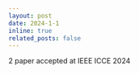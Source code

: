 ```yaml
---
layout: post
date: 2024-1-1
inline: true
related_posts: false
---
```


2 paper accepted at IEEE ICCE 2024
